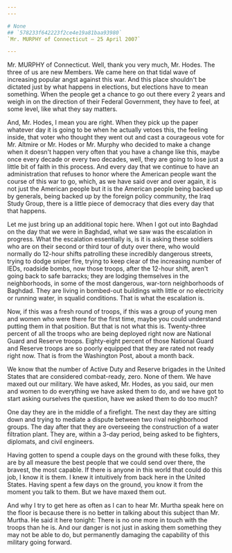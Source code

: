 ```yaml
---
---

# None
## `578233f642223f2ce4e19a81baa93980`
`Mr. MURPHY of Connecticut — 25 April 2007`

---
```



Mr. MURPHY of Connecticut. Well, thank you very much, Mr. Hodes. The 
three of us are new Members. We came here on that tidal wave of 
increasing popular angst against this war. And this place shouldn't be 
dictated just by what happens in elections, but elections have to mean 
something. When the people get a chance to go out there every 2 years 
and weigh in on the direction of their Federal Government, they have to 
feel, at some level, like what they say matters.



And, Mr. Hodes, I mean you are right. When they pick up the paper 
whatever day it is going to be when he actually vetoes this, the 
feeling inside, that voter who thought they went out and cast a 
courageous vote for Mr. Altmire or Mr. Hodes or Mr. Murphy who decided 
to make a change when it doesn't happen very often that you have a 
change like this, maybe once every decade or every two decades, well, 
they are going to lose just a little bit of faith in this process. And 
every day that we continue to have an administration that refuses to 
honor where the American people want the course of this war to go, 
which, as we have said over and over again, it is not just the American 
people but it is the American people being backed up by generals, being 
backed up by the foreign policy community, the Iraq Study Group, there 
is a little piece of democracy that dies every day that that happens.

Let me just bring up an additional topic here. When I got out into 
Baghdad on the day that we were in Baghdad, what we saw was the 
escalation in progress. What the escalation essentially is, is it is 
asking these soldiers who are on their second or third tour of duty 
over there, who would normally do 12-hour shifts patrolling these 
incredibly dangerous streets, trying to dodge sniper fire, trying to 
keep clear of the increasing number of IEDs, roadside bombs, now those 
troops, after the 12-hour shift, aren't going back to safe barracks; 
they are lodging themselves in the neighborhoods, in some of the most 
dangerous, war-torn neighborhoods of Baghdad. They are living in 
bombed-out buildings with little or no electricity or running water, in 
squalid conditions. That is what the escalation is.

Now, if this was a fresh round of troops, if this was a group of 
young men and women who were there for the first time, maybe you could 
understand putting them in that position. But that is not what this is. 
Twenty-three percent of all the troops who are being deployed right now 
are National Guard and Reserve troops. Eighty-eight percent of those 
National Guard and Reserve troops are so poorly equipped that they are 
rated not ready right now. That is from the Washington Post, about a 
month back.

We know that the number of Active Duty and Reserve brigades in the 
United States that are considered combat-ready, zero. None of them. We 
have maxed out our military. We have asked, Mr. Hodes, as you said, our 
men and women to do everything we have asked them to do, and we have 
got to start asking ourselves the question, have we asked them to do 
too much?

One day they are in the middle of a firefight. The next day they are 
sitting down and trying to mediate a dispute between two rival 
neighborhood groups. The day after that they are overseeing the 
construction of a water filtration plant. They are, within a 3-day 
period, being asked to be fighters, diplomats, and civil engineers.

Having gotten to spend a couple days on the ground with these folks, 
they are by all measure the best people that we could send over there, 
the bravest, the most capable. If there is anyone in this world that 
could do this job, I know it is them. I knew it intuitively from back 
here in the United States. Having spent a few days on the ground, you 
know it from the moment you talk to them. But we have maxed them out.

And why I try to get here as often as I can to hear Mr. Murtha speak 
here on the floor is because there is no better in talking about this 
subject than Mr. Murtha. He said it here tonight: There is no one more 
in touch with the troops than he is. And our danger is not just in 
asking them something they may not be able to do, but permanently 
damaging the capability of this military going forward.